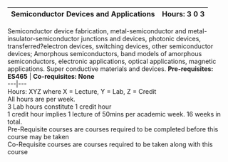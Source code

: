 **Semiconductor Devices and Applications** | **Hours: 3 0 3**  
---|---  
Semiconductor device fabrication, metal-semiconductor and metal-insulator-semiconductor junctions and devices, photonic devices, transferred?electron devices, switching devices, other semiconductor devices; Amorphous semiconductors, band models of amorphous semiconductors, electronic applications, optical applications, magnetic applications. Super conductive materials and devices.
**Pre-requisites: ES465** | **Co-requisites: None**  
---|---  
Hours: XYZ where X = Lecture, Y = Lab, Z = Credit  
All hours are per week.  
3 Lab hours constitute 1 credit hour  
1 credit hour implies 1 lecture of 50mins per academic week. 16 weeks in total.  
Pre-Requisite courses are courses required to be completed before this course may be taken  
Co-Requisite courses are courses required to be taken along with this course
